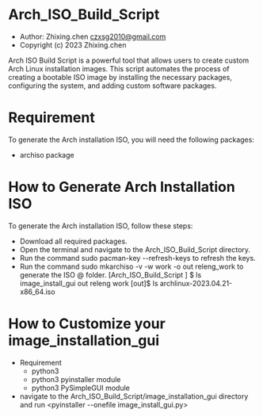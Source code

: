 # Arch_ISO_Build_Script

- Author: Zhixing.chen czxsg2010@gmail.com
- Copyright (c) 2023 Zhixing.chen

Arch ISO Build Script is a powerful tool that allows users to create custom Arch Linux installation images. This script automates the process of creating a bootable ISO image by installing the necessary packages, configuring the system, and adding custom software packages.

# Requirement
To generate the Arch installation ISO, you will need the following packages:

- archiso package

# How to Generate Arch Installation ISO
To generate the Arch installation ISO, follow these steps:

- Download all required packages.
- Open the terminal and navigate to the Arch_ISO_Build_Script directory.
- Run the command sudo pacman-key --refresh-keys to refresh the keys.
- Run the command sudo mkarchiso -v -w work -o out releng_work to generate the ISO @ <out> folder.
  [Arch_ISO_Build_Script ] $ ls
    image_install_gui  out  releng  work
  [out]$ ls
    archlinux-2023.04.21-x86_64.iso


# How to Customize your image_installation_gui
  - Requirement
    - python3
    - python3 pyinstaller module
    - python3 PySimpleGUI module
  - navigate to the Arch_ISO_Build_Script/image_installation_gui directory and run <pyinstaller --onefile image_install_gui.py>
  
